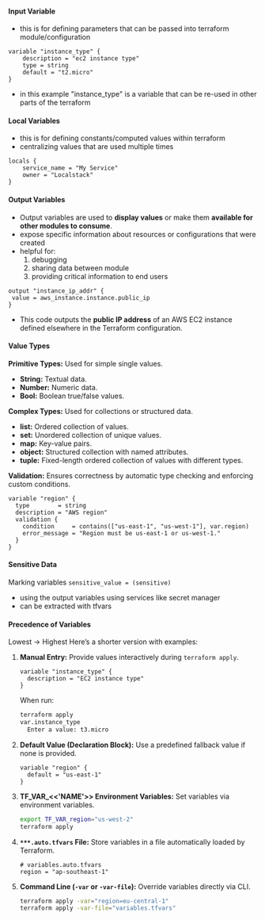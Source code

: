 
#### Input Variable
- this is for defining parameters that can be passed into terraform module/configuration

```hcl
variable "instance_type" {
	description = "ec2 instance type"
	type = string
	default = "t2.micro"
}
```

- in this example "instance_type" is a variable that can be re-used in other parts of the terraform

#### Local Variables
- this is for defining constants/computed values within terraform
- centralizing values that are used multiple times 

```hcl
locals {
	service_name = "My Service"
	owner = "Localstack"
}
```

#### Output Variables
- Output variables are used to **display values** or make them **available for other modules to consume**.
- expose specific information about resources or configurations that were created
- helpful for:
	1. debugging
	2. sharing data between module
	3. providing critical information to end users

```hcl
output "instance_ip_addr" {
 value = aws_instance.instance.public_ip
}
```

- This code outputs the **public IP address** of an AWS EC2 instance defined elsewhere in the Terraform configuration.

#### Value Types

**Primitive Types:** Used for simple single values.

- **String:** Textual data.
- **Number:** Numeric data.
- **Bool:** Boolean true/false values.

**Complex Types:** Used for collections or structured data.

- **list:** Ordered collection of values.
- **set:** Unordered collection of unique values.
- **map:** Key-value pairs.
- **object:** Structured collection with named attributes.
- **tuple:** Fixed-length ordered collection of values with different types.

**Validation:** Ensures correctness by automatic type checking and enforcing custom conditions.

```hcl
variable "region" {
  type        = string
  description = "AWS region"
  validation {
    condition     = contains(["us-east-1", "us-west-1"], var.region)
    error_message = "Region must be us-east-1 or us-west-1."
  }
}
```

#### Sensitive Data

Marking variables
`sensitive_value = (sensitive)`
- using the output variables using services like secret manager
- can be extracted with tfvars 

#### Precedence of Variables

Lowest -> Highest
Here’s a shorter version with examples:

1. **Manual Entry:** Provide values interactively during `terraform apply`.
    
    ```hcl
    variable "instance_type" {
      description = "EC2 instance type"
    }
    ```
    
    When run:
    
    ```bash
    terraform apply
    var.instance_type
      Enter a value: t3.micro
    ```
    
2. **Default Value (Declaration Block):** Use a predefined fallback value if none is provided.
    
    ```hcl
    variable "region" {
      default = "us-east-1"
    }
    ```
    
3. **TF_VAR_<<'NAME'>> Environment Variables:** Set variables via environment variables.
    
    ```bash
    export TF_VAR_region="us-west-2"
    terraform apply
    ```
    
4. **`***.auto.tfvars` File:** Store variables in a file automatically loaded by Terraform.
    
    ```hcl
    # variables.auto.tfvars
    region = "ap-southeast-1"
    ```
    
5. **Command Line (`-var` or `-var-file`):** Override variables directly via CLI.
    
    ```bash
    terraform apply -var="region=eu-central-1"
    terraform apply -var-file="variables.tfvars"
    ```



